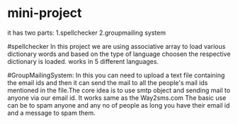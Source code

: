 # mini-project
it has two parts:
1.spellchecker
2.groupmailing system

#spellchecker
In this project we are using associative array to load various dictionary words and based on the type of language choosen the respective dictionary is loaded.
works in 5 different languages.


#GroupMailingSystem:
In this you can need to upload a text file containing the email ids and then it can send the mail to all the people's mail ids mentioned in the file.The core idea is to use smtp object and sending mail to anyone via our email id.
It works same as the Way2sms.com
The basic use can be to spam anyone and any no of people as long you have their email id and a message to spam them.
